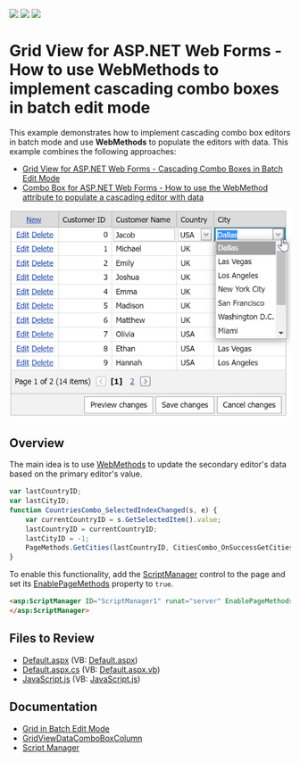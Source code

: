 <!-- default badges list -->
![](https://img.shields.io/endpoint?url=https://codecentral.devexpress.com/api/v1/VersionRange/128534636/19.2.6%2B)
[![](https://img.shields.io/badge/Open_in_DevExpress_Support_Center-FF7200?style=flat-square&logo=DevExpress&logoColor=white)](https://supportcenter.devexpress.com/ticket/details/T356740)
[![](https://img.shields.io/badge/📖_How_to_use_DevExpress_Examples-e9f6fc?style=flat-square)](https://docs.devexpress.com/GeneralInformation/403183)
<!-- default badges end -->
# Grid View for ASP.NET Web Forms - How to use WebMethods to implement cascading combo boxes in batch edit mode

This example demonstrates how to implement cascading combo box editors in batch mode and use **WebMethods** to populate the editors with data. This example combines the following approaches:

* [Grid View for ASP.NET Web Forms - Cascading Combo Boxes in Batch Edit Mode](https://github.com/DevExpress-Examples/asp-net-web-forms-grid-cascading-comboboxes-in-batch-edit-mode)
* [Combo Box for ASP.NET Web Forms - How to use the WebMethod attribute to populate a cascading editor with data](https://github.com/DevExpress-Examples/how-to-populate-a-cascading-aspxcombobox-by-using-webmethods-t356687)

![Use WebMethods to implement cascading combo boxes in batch mode](WebMethodsInGrid.png)

## Overview

The main idea is to use [WebMethods](https://learn.microsoft.com/en-us/previous-versions/visualstudio/visual-studio-2008/byxd99hx(v=vs.90)?redirectedfrom=MSDN) to update the secondary editor's data based on the primary editor's value.

```js
var lastCountryID;
var lastCityID;
function CountriesCombo_SelectedIndexChanged(s, e) {
    var currentCountryID = s.GetSelectedItem().value;
    lastCountryID = currentCountryID;
    lastCityID = -1;
    PageMethods.GetCities(lastCountryID, CitiesCombo_OnSuccessGetCities);
}
```

To enable this functionality, add the [ScriptManager](https://docs.devexpress.com/AspNet/DevExpress.Web.ASPxScriptManager) control to the page and set its [EnablePageMethods](https://learn.microsoft.com/en-us/dotnet/api/system.web.ui.scriptmanager.enablepagemethods?view=netframework-4.8.1) property to `true`.

```aspx
<asp:ScriptManager ID="ScriptManager1" runat="server" EnablePageMethods="true">
</asp:ScriptManager>
```

## Files to Review

* [Default.aspx](./CS/Default.aspx) (VB: [Default.aspx](./VB/Default.aspx))
* [Default.aspx.cs](./CS/Default.aspx.cs) (VB: [Default.aspx.vb](./VB/Default.aspx.vb))
* [JavaScript.js](./CS/JavaScript.js) (VB: [JavaScript.js](./VB/JavaScript.js))

## Documentation

* [Grid in Batch Edit Mode](https://docs.devexpress.com/AspNet/16443/components/grid-view/concepts/edit-data/batch-edit-mode)
* [GridViewDataComboBoxColumn](https://docs.devexpress.com/AspNet/DevExpress.Web.GridViewDataComboBoxColumn)
* [Script Manager](https://docs.devexpress.com/AspNet/DevExpress.Web.ASPxScriptManager)

